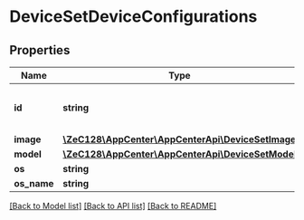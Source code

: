 # DeviceSetDeviceConfigurations

## Properties
Name | Type | Description | Notes
------------ | ------------- | ------------- | -------------
**id** | **string** | The unique id of the device configuration | [optional] 
**image** | [**\ZeC128\AppCenter\AppCenterApi\DeviceSetImage**](DeviceSetImage.md) |  | [optional] 
**model** | [**\ZeC128\AppCenter\AppCenterApi\DeviceSetModel**](DeviceSetModel.md) |  | [optional] 
**os** | **string** |  | [optional] 
**os_name** | **string** |  | [optional] 

[[Back to Model list]](../README.md#documentation-for-models) [[Back to API list]](../README.md#documentation-for-api-endpoints) [[Back to README]](../README.md)


